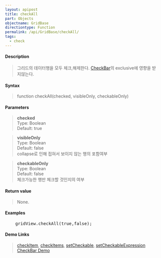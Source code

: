 ```yaml
---
layout: apipost
title: checkAll
part: Objects
objectname: GridBase
directiontype: Function
permalink: /api/GridBase/checkAll/
tags:
  - check
---
```



#### Description

> 그리드의 데이터행을 모두 체크,해제한다. [CheckBar](/api/types/CheckBar/)의 exclusive에 영향을 받지않는다.  

#### Syntax

> function checkAll(checked, visibleOnly, checkableOnly)  

#### Parameters

> **checked**  
> Type: Boolean  
> Default: true  

> **visibleOnly**  
> Type: Boolean  
> Default: false  
> collapse로 인해 접혀서 보이지 않는 행의 포함여부    

> **checkableOnly**  
> Type: Boolean  
> Default: false  
> 체크가능한 행만 체크할 것인지의 여부    

#### Return value

> None.  

#### Examples 

<pre class="prettyprint">
    gridView.checkAll(true,false);
</pre>

#### Demo Links
> [checkItem](/api/GridBase/checkItem), [checkItems](/api/GridBase/checkItems), [setCheckable](/api/GridBase/setCheckable), [setCheckableExpression](/api/GridBase/setCheckableExpression)    
> [CheckBar Demo](http://demo.realgrid.com/Demo/CheckBar)